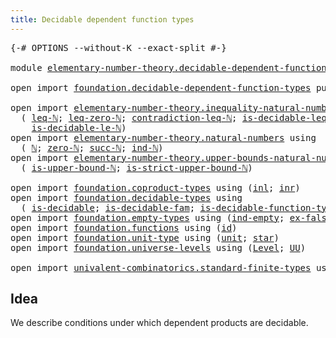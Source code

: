 ```yaml
---
title: Decidable dependent function types
---
```


<pre class="Agda"><a id="60" class="Symbol">{-#</a> <a id="64" class="Keyword">OPTIONS</a> <a id="72" class="Pragma">--without-K</a> <a id="84" class="Pragma">--exact-split</a> <a id="98" class="Symbol">#-}</a>

<a id="103" class="Keyword">module</a> <a id="110" href="elementary-number-theory.decidable-dependent-function-types.html" class="Module">elementary-number-theory.decidable-dependent-function-types</a> <a id="170" class="Keyword">where</a>

<a id="177" class="Keyword">open</a> <a id="182" class="Keyword">import</a> <a id="189" href="foundation.decidable-dependent-function-types.html" class="Module">foundation.decidable-dependent-function-types</a> <a id="235" class="Keyword">public</a>

<a id="243" class="Keyword">open</a> <a id="248" class="Keyword">import</a> <a id="255" href="elementary-number-theory.inequality-natural-numbers.html" class="Module">elementary-number-theory.inequality-natural-numbers</a> <a id="307" class="Keyword">using</a>
  <a id="315" class="Symbol">(</a> <a id="317" href="elementary-number-theory.inequality-natural-numbers.html#1662" class="Function">leq-ℕ</a><a id="322" class="Symbol">;</a> <a id="324" href="elementary-number-theory.inequality-natural-numbers.html#2294" class="Function">leq-zero-ℕ</a><a id="334" class="Symbol">;</a> <a id="336" href="elementary-number-theory.inequality-natural-numbers.html#13013" class="Function">contradiction-leq-ℕ</a><a id="355" class="Symbol">;</a> <a id="357" href="elementary-number-theory.inequality-natural-numbers.html#3271" class="Function">is-decidable-leq-ℕ</a><a id="375" class="Symbol">;</a> <a id="377" href="elementary-number-theory.inequality-natural-numbers.html#13281" class="Function">leq-le-ℕ</a><a id="385" class="Symbol">;</a> <a id="387" href="elementary-number-theory.inequality-natural-numbers.html#2079" class="Function">le-ℕ</a><a id="391" class="Symbol">;</a>
    <a id="397" href="elementary-number-theory.inequality-natural-numbers.html#12041" class="Function">is-decidable-le-ℕ</a><a id="414" class="Symbol">)</a>
<a id="416" class="Keyword">open</a> <a id="421" class="Keyword">import</a> <a id="428" href="elementary-number-theory.natural-numbers.html" class="Module">elementary-number-theory.natural-numbers</a> <a id="469" class="Keyword">using</a>
  <a id="477" class="Symbol">(</a> <a id="479" href="elementary-number-theory.natural-numbers.html#1548" class="Datatype">ℕ</a><a id="480" class="Symbol">;</a> <a id="482" href="elementary-number-theory.natural-numbers.html#1569" class="InductiveConstructor">zero-ℕ</a><a id="488" class="Symbol">;</a> <a id="490" href="elementary-number-theory.natural-numbers.html#1582" class="InductiveConstructor">succ-ℕ</a><a id="496" class="Symbol">;</a> <a id="498" href="elementary-number-theory.natural-numbers.html#2371" class="Function">ind-ℕ</a><a id="503" class="Symbol">)</a>
<a id="505" class="Keyword">open</a> <a id="510" class="Keyword">import</a> <a id="517" href="elementary-number-theory.upper-bounds-natural-numbers.html" class="Module">elementary-number-theory.upper-bounds-natural-numbers</a> <a id="571" class="Keyword">using</a>
  <a id="579" class="Symbol">(</a> <a id="581" href="elementary-number-theory.upper-bounds-natural-numbers.html#649" class="Function">is-upper-bound-ℕ</a><a id="597" class="Symbol">;</a> <a id="599" href="elementary-number-theory.upper-bounds-natural-numbers.html#801" class="Function">is-strict-upper-bound-ℕ</a><a id="622" class="Symbol">)</a>

<a id="625" class="Keyword">open</a> <a id="630" class="Keyword">import</a> <a id="637" href="foundation.coproduct-types.html" class="Module">foundation.coproduct-types</a> <a id="664" class="Keyword">using</a> <a id="670" class="Symbol">(</a><a id="671" href="foundation.coproduct-types.html#1250" class="InductiveConstructor">inl</a><a id="674" class="Symbol">;</a> <a id="676" href="foundation.coproduct-types.html#1268" class="InductiveConstructor">inr</a><a id="679" class="Symbol">)</a>
<a id="681" class="Keyword">open</a> <a id="686" class="Keyword">import</a> <a id="693" href="foundation.decidable-types.html" class="Module">foundation.decidable-types</a> <a id="720" class="Keyword">using</a>
  <a id="728" class="Symbol">(</a> <a id="730" href="foundation.decidable-types.html#1915" class="Function">is-decidable</a><a id="742" class="Symbol">;</a> <a id="744" href="foundation.decidable-types.html#1988" class="Function">is-decidable-fam</a><a id="760" class="Symbol">;</a> <a id="762" href="foundation.decidable-types.html#3975" class="Function">is-decidable-function-type</a><a id="788" class="Symbol">)</a>
<a id="790" class="Keyword">open</a> <a id="795" class="Keyword">import</a> <a id="802" href="foundation.empty-types.html" class="Module">foundation.empty-types</a> <a id="825" class="Keyword">using</a> <a id="831" class="Symbol">(</a><a id="832" href="foundation-core.empty-types.html#1081" class="Function">ind-empty</a><a id="841" class="Symbol">;</a> <a id="843" href="foundation-core.empty-types.html#1160" class="Function">ex-falso</a><a id="851" class="Symbol">)</a>
<a id="853" class="Keyword">open</a> <a id="858" class="Keyword">import</a> <a id="865" href="foundation.functions.html" class="Module">foundation.functions</a> <a id="886" class="Keyword">using</a> <a id="892" class="Symbol">(</a><a id="893" href="foundation-core.functions.html#322" class="Function">id</a><a id="895" class="Symbol">)</a>
<a id="897" class="Keyword">open</a> <a id="902" class="Keyword">import</a> <a id="909" href="foundation.unit-type.html" class="Module">foundation.unit-type</a> <a id="930" class="Keyword">using</a> <a id="936" class="Symbol">(</a><a id="937" href="foundation.unit-type.html#1084" class="Datatype">unit</a><a id="941" class="Symbol">;</a> <a id="943" href="foundation.unit-type.html#1108" class="InductiveConstructor">star</a><a id="947" class="Symbol">)</a>
<a id="949" class="Keyword">open</a> <a id="954" class="Keyword">import</a> <a id="961" href="foundation.universe-levels.html" class="Module">foundation.universe-levels</a> <a id="988" class="Keyword">using</a> <a id="994" class="Symbol">(</a><a id="995" href="Agda.Primitive.html#597" class="Postulate">Level</a><a id="1000" class="Symbol">;</a> <a id="1002" href="foundation-core.universe-levels.html#235" class="Primitive">UU</a><a id="1004" class="Symbol">)</a>

<a id="1007" class="Keyword">open</a> <a id="1012" class="Keyword">import</a> <a id="1019" href="univalent-combinatorics.standard-finite-types.html" class="Module">univalent-combinatorics.standard-finite-types</a> <a id="1065" class="Keyword">using</a> <a id="1071" class="Symbol">(</a><a id="1072" href="univalent-combinatorics.standard-finite-types.html#2393" class="Function">Fin</a><a id="1075" class="Symbol">)</a>
</pre>
## Idea

We describe conditions under which dependent products are decidable.
